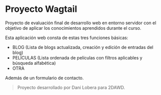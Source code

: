 Proyecto Wagtail
============

Proyecto de evaluación final de desarrollo web en entorno servidor con el objetivo de aplicar los conocimientos aprendidos durante el curso.

Esta aplicación web consta de estas tres funciones básicas:

  * BLOG (Lista de blogs actualizada, creación y edición de entradas del blog)
  * PELÍCULAS (Lista ordenada de películas con filtros aplicables y búsqueda alfabética)
  * OTRA

Además de un formulario de contacto.

> Proyecto desarrollado por Dani Lobera para 2DAWD.
